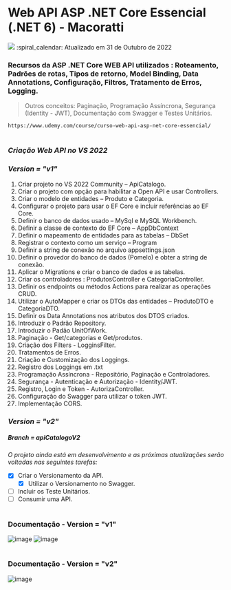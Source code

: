 # Web API ASP .NET Core Essencial (.NET 6) - Macoratti 
<img src="https://img.shields.io/static/v1?label=MACORATTI&message=UDEMY&color=7159c1&style=for-the-badge"/>
:spiral_calendar: Atualizado em 31 de Outubro de 2022

### Recursos da ASP .NET Core WEB API utilizados : Roteamento, Padrões de rotas, Tipos de retorno, Model Binding, Data Annotations, Configuração, Filtros, Tratamento de Erros, Logging.

> Outros conceitos: Paginação, Programação Assíncrona, Segurança (Identity - JWT), Documentação com Swagger e Testes Unitários.
 
```bash
https://www.udemy.com/course/curso-web-api-asp-net-core-essencial/
```
#
### *Criação Web API no VS 2022*

### *Version = "v1"*

1.	Criar projeto no VS 2022 Community – ApiCatalogo.
2.	Criar o projeto com opção para habilitar a Open API e usar Controllers.
3.	Criar o modelo de entidades – Produto e Categoria.
4.	Configurar o projeto para usar o EF Core e incluir referências ao EF Core.
5.	Definir o banco de dados usado – MySql e MySQL Workbench.
6.	Definir a classe de contexto do EF Core – AppDbContext
7.	Definir o mapeamento de entidades para as tabelas – DbSet<T>
8.	Registrar o contexto como um serviço – Program
9.	Definir a string de conexão no arquivo appsettings.json
10.	Definir o provedor do banco de dados (Pomelo) e obter a string de conexão.
11.	Aplicar o Migrations e criar o banco de dados e as tabelas.
12.	Criar os controladores : ProdutosController e CategoriaController.
13.	Definir os endpoints ou métodos Actions para realizar as operações CRUD.
14. Utilizar o AutoMapper e criar os DTOs das entidades – ProdutoDTO e CategoriaDTO.
15. Definir os Data Annotations nos atributos dos DTOS criados. 
16. Introduzir o Padrão Repository.
17. Introduzir o Padão UnitOfWork.   
18. Paginação - Get/categorias e Get/produtos.
19. Criação dos Filters - LogginsFilter.
20. Tratamentos de Erros.
20. Criação e Customização dos Loggings.
21. Registro dos Loggings em .txt
22. Programação Assíncrona - Repositório, Paginação e Controladores.
23. Segurança - Autenticação e Autorização - Identity/JWT.
24. Registro, Login e Token - AutorizaController.
25. Configuração do Swagger para utilizar o token JWT.
26. Implementação CORS.  

### *Version = "v2"*
##### Branch = apiCatalogoV2

*O projeto ainda está em desenvolvimento e as próximas atualizações serão voltadas nas seguintes tarefas:*

- [x] Criar o Versionamento da API.
  - [x] Utilizar o Versionamento no Swagger.
- [ ] Incluir os Teste Unitários.
- [ ] Consumir uma API.

#
### Documentação - Version = "v1"
![image](https://user-images.githubusercontent.com/13735095/199120458-a3f81294-0be6-4680-9c80-827e3d5a4296.png)
![image](https://user-images.githubusercontent.com/13735095/199120534-76a3d776-3cce-4a8e-a1e1-4e0433171572.png)
#
### Documentação - Version = "v2"
![image](https://user-images.githubusercontent.com/13735095/199120719-b0637f04-459c-4b19-88ff-eb241e3d4353.png)



